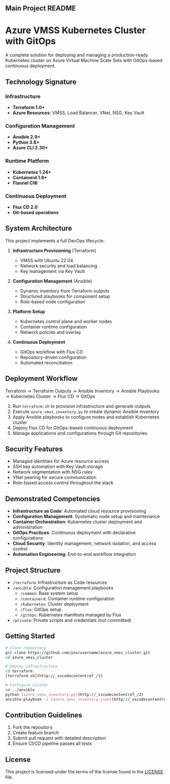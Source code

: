 ## Main Project README

# Azure VMSS Kubernetes Cluster with GitOps

A complete solution for deploying and managing a production-ready Kubernetes cluster on Azure Virtual Machine Scale Sets with GitOps-based continuous deployment.

## Technology Signature

### Infrastructure
- **Terraform 1.0+**
- **Azure Resources**: VMSS, Load Balancer, VNet, NSG, Key Vault

### Configuration Management
- **Ansible 2.9+**
- **Python 3.8+**
- **Azure CLI 2.30+**

### Runtime Platform
- **Kubernetes 1.24+**
- **Containerd 1.6+**
- **Flannel CNI**

### Continuous Deployment
- **Flux CD 2.0**
- **Git-based operations**

## System Architecture

This project implements a full DevOps lifecycle:

1. **Infrastructure Provisioning** (Terraform)
   - VMSS with Ubuntu 22.04
   - Network security and load balancing
   - Key management via Key Vault

2. **Configuration Management** (Ansible)
   - Dynamic inventory from Terraform outputs
   - Structured playbooks for component setup
   - Role-based node configuration

3. **Platform Setup**
   - Kubernetes control plane and worker nodes
   - Container runtime configuration
   - Network policies and overlay

4. **Continuous Deployment**
   - GitOps workflow with Flux CD
   - Repository-driven configuration
   - Automated reconciliation

## Deployment Workflow

Terraform → Terraform Outputs → Ansible Inventory → Ansible Playbooks → Kubernetes Cluster → Flux CD → GitOps

1. Run `terraform.sh` to provision infrastructure and generate outputs
2. Execute `azure_vmss_inventory.py` to create dynamic Ansible inventory
3. Apply Ansible playbooks to configure nodes and establish Kubernetes cluster
4. Deploy Flux CD for GitOps-based continuous deployment
5. Manage applications and configurations through Git repositories

## Security Features

- Managed identities for Azure resource access
- SSH key automation with Key Vault storage
- Network segmentation with NSG rules
- VNet peering for secure communication
- Role-based access control throughout the stack

## Demonstrated Competencies

- **Infrastructure as Code**: Automated cloud resource provisioning
- **Configuration Management**: Systematic node setup and maintenance
- **Container Orchestration**: Kubernetes cluster deployment and administration
- **GitOps Practices**: Continuous deployment with declarative configurations
- **Cloud Security**: Identity management, network isolation, and access control
- **Automation Engineering**: End-to-end workflow integration

## Project Structure

- `/terraform`: Infrastructure as Code resources
- `/ansible`: Configuration management playbooks
  - `/common`: Base system setup
  - `/containerd`: Container runtime configuration
  - `/kubernetes`: Cluster deployment
  - `/flux`: GitOps setup
  - `/gitops`: Kubernetes manifests managed by Flux
- `/private`: Private scripts and credentials (not committed)

## Getting Started

```bash
# Clone repository
git clone https://github.com/yourusername/azure_vmss_cluster.git
cd azure_vmss_cluster

# Deploy infrastructure
cd terraform
[terraform.sh](http://_vscodecontentref_/1)

# Configure cluster
cd ../ansible
python [azure_vmss_inventory.py](http://_vscodecontentref_/2)
ansible-playbook -i [azure_vmss_inventory.json](http://_vscodecontentref_/3) site.yml
```

## Contribution Guidelines

1. Fork the repository
2. Create feature branch
3. Submit pull request with detailed description
4. Ensure CI/CD pipeline passes all tests

## License

This project is licensed under the terms of the license found in the [LICENSE](LICENSE.txt) file.